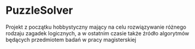 # PuzzleSolver
Projekt z początku hobbystyczny mający na celu rozwiązywanie różnego rodzaju zagadek logicznych, a w ostatnim czasie także źródło algorytmów będących przedmiotem badań w pracy magisterskiej
